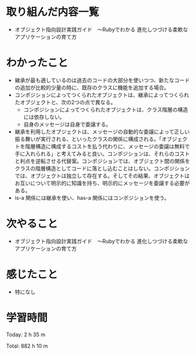 # 取り組んだ内容一覧
- オブジェクト指向設計実践ガイド　～Rubyでわかる 進化しつづける柔軟なアプリケーションの育て方

# わかったこと
- 継承が最も適しているのは過去のコードの大部分を使いつつ、新たなコードの追加が比較的少量の時に、既存のクラスに機能を追加する場合。
- コンポジションによってつくられたオブジェクトは、継承によってつくられたオブジェクトと、次の2つの点で異なる。
  - コンポジションによってつくられたオブジェクトは、クラス階層の構造には依存しない。
  - 自身のメッセージは自身で委譲する。
- 継承を利用したオブジェクトは、メッセージの自動的な委譲によって正しい振る舞いが実行される、といったクラスの関係に構成される。「オブジェクトを階層構造に構成するコストを払う代わりに、メッセージの委譲は無料で手に入れられる」と考えてみると良い。コンポジションは、それらのコストと利点を逆転させる代替案。コンポジションでは、オブジェクト間の関係をクラスの階層構造としてコードに落とし込むことはしない。コンポジションでは、オブジェクトは独立して存在する。そしてその結果、オブジェクトはお互いについて明示的に知識を持ち、明示的にメッセージを委譲する必要がある。
- is-a 関係には継承を使い、has-a 関係にはコンポジションを使う。

# 次やること
- オブジェクト指向設計実践ガイド　～Rubyでわかる 進化しつづける柔軟なアプリケーションの育て方

# 感じたこと
- 特になし

# 学習時間
Today: 2 h 35 m

Total: 882 h 10 m
